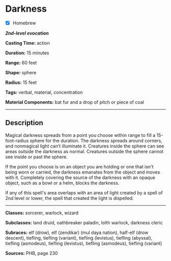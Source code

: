 # Darkness

- [x] Homebrew

***2nd-level evocation***

**Casting Time:** action

**Duration:** 15 minutes

**Range:** 60 feet

**Shape:** sphere

**Radius:** 15 feet

**Tags:** verbal, material, concentration

**Material Components:** bat fur and a drop of pitch or piece of coal

---

## Description
Magical darkness spreads from a point you choose within range to fill a 15-foot-radius sphere for the duration. The darkness spreads around corners, and nonmagical light can’t illuminate it. Creatures inside the sphere can see areas outside the darkness as normal. Creatures outside the sphere cannot see inside or past the sphere.

If the point you choose is on an object you are holding or one that isn't being worn or carried, the darkness emanates from the object and moves with it. Completely covering the source of the darkness with an opaque object, such as a bowl or a helm, blocks the darkness.

If any of this spell's area overlaps with an area of light created by a spell of 2nd level or lower, the spell that created the light is dispelled.

---

**Classes:** sorcerer, warlock, wizard

**Subclasses:** land druid, oathbreaker paladin, lolth warlock, darkness cleric

**Subraces:** elf (drow), elf (zendikar) (mul daya nation), half-elf (drow descent), tiefling, tiefling (variant), tiefling (levistus), tiefling (abyssal), tiefling (asmodeus), tiefling (levistus), tiefling (asmodeus), tiefling (variant)

**Sources:** PHB, page 230
